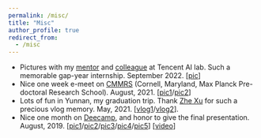 ```yaml
---
permalink: /misc/
title: "Misc"
author_profile: true
redirect_from: 
  - /misc
---
```


* Pictures with my <a href="https://yataobian.com/">mentor</a> and <a href="https://lfhase.win/">colleague</a> at Tencent AI lab. Such a memorable gap-year internship. September 2022.  [<a href="https://j-zin.github.io/files/images/tencent2.jpeg">pic</a>]
* Nice one week e-meet on <a href="https://cmmrs.mpi-sws.org">CMMRS</a> (Cornell, Maryland, Max Planck Pre-doctoral Research School). August, 2021. [<a href="https://j-zin.github.io/files/images/cmmrs1.png">pic1</a>/<a href="https://j-zin.github.io/files/images/cmmrs2.jpeg">pic2</a>]
* Lots of fun in Yunnan, my graduation trip.  Thank <a href="https://lemoshu.github.io">Zhe Xu</a> for such a precious vlog memory. May, 2021. [<a href="https://www.bilibili.com/video/BV1bv411V7rr?spm_id_from=333.999.0.0">vlog1</a>/<a href="https://www.bilibili.com/video/BV13v411H7A9?spm_id_from=333.999.0.0">vlog2</a>].
* Nice one month on <a href="https://deecamp.com/#/activityDetails?id=3">Deecamp</a>, and honor to give the final presentation. August, 2019. [<a href="https://j-zin.github.io/files/images/deecamp1.jpeg">pic1</a>/<a href="https://j-zin.github.io/files/images/deecamp2.jpeg">pic2</a>/<a href="https://j-zin.github.io/files/images/deecamp3.jpeg">pic3</a>/<a href="https://j-zin.github.io/files/images/deecamp4.jpeg">pic4</a>/<a href="https://j-zin.github.io/files/images/deecamp5.jpeg">pic5</a>] [<a href="https://www.bilibili.com/video/av64342295">video</a>]


